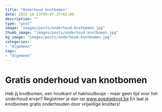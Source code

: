 ```yaml
---
title: "Onderhoud Knotbomen"
date: 2022-10-23T09:07:37+02:00
description: ""
type: "post"
image: "images/posts/onderhoud-knotbomen.jpg"
thumb_image: "images/posts/onderhoud-knotbomen.jpg"
bg_image: "images/posts/onderhoud-knotbomen.jpg"
categories:
- "Algemeen"
tags:
- "Algemeen"
---
```

# Gratis onderhoud van knotbomen

Heb jij knotbomen, een houtkant of hakhoutbosje - maar geen tijd voor het onderhoud ervan? Registreer je dan op www.goedgeknot.be En laat je knotbomen gratis onderhouden door vrijwillige knotters!

